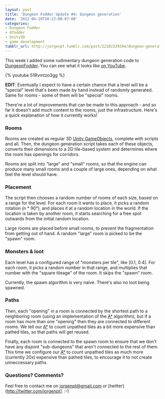```yaml
---
layout: post
title: 'Dungeon Fodder Update #4: Dungeon generation'
date: '2012-04-29T20:23:00-07:00'
categories:
- Dungeon Fodder
- dfodder
- Unity3D
- game development
tumblr_url: http://jorgenpt.tumblr.com/post/22102329394/dungeon-generation
---
```


This week I added some rudimentary dungeon generation code to [DungeonFodder](/blog/categories/dungeon-fodder/). You can see what it looks like [on YouTube](http://youtu.be/51Rvmtzo3gg).

{% youtube 51Rvmtzo3gg %}

**EDIT**: Eventually I expect to have a certain chance that a level will be a "special" level that's been made by hand instead of randomly generated. Same for rooms - some of them will be "special" rooms.

There're a lot of improvements that can be made to this approach - and so far it doesn't add much content to the rooms, just the infrastructure. Here's a quick explanation of how it currently works!

### Rooms

Rooms are created as regular 3D [Unity GameObjects](http://unity3d.com/support/documentation/ScriptReference/GameObject.html), complete with scripts and all. Then, the dungeon generation script takes each of these objects, converts their dimensions to a 2D tile-based system and determines where the room has openings for corridors.

Rooms are split into "large" and "small" rooms, so that the engine can produce many small rooms and a couple of large ones, depending on what feel the level should have.

### Placement

The script then chooses a random number of rooms of each size, based on a range for the level. For each room it wants to place, it picks a random rotation (n * 90°), and places it at a random location in the world. If the location is taken by another room, it starts searching for a free spot outwards from the initial random location.

Large rooms are placed before small rooms, to prevent the fragmentation from getting out of hand. A random "large" room is picked to be the "spawn" room.

### Monsters & loot

Each level has a configured range of "monsters per tile", like [0.1, 0.4]. For each room, it picks a random number in that range, and multiplies that number with the "square tileage" of the room. It skips the "spawn" room.

Currently, the spawn algorithm is very naïve. There's also no loot being spawned.

### Paths

Then, each "opening" in a room is connected by the shortest path to a neighboring room (using an implementation of the [A*](http://en.wikipedia.org/wiki/A-star) algorithm), but if a room has more than one "opening" then they are connected to different rooms. We tell our [A*](http://en.wikipedia.org/wiki/A-star) to count unpathed tiles as a bit more expensive than pathed tiles, so that paths will get reused.

Finally, each room is connected to the spawn room to ensure that we don't have any disjoint "sub-dungeons" that aren't connected to the rest of them. This time we configure our [A*](http://en.wikipedia.org/wiki/A-star) to count unpathed tiles as much more (currently 20x) expensive than pathed tiles, to encourage it to not create unneccessary paths.

### Questions? Comments?

Feel free to contact me on jorgenpt@gmail.com or [twitter](http://twitter.com/jorgenpt]. :-)
